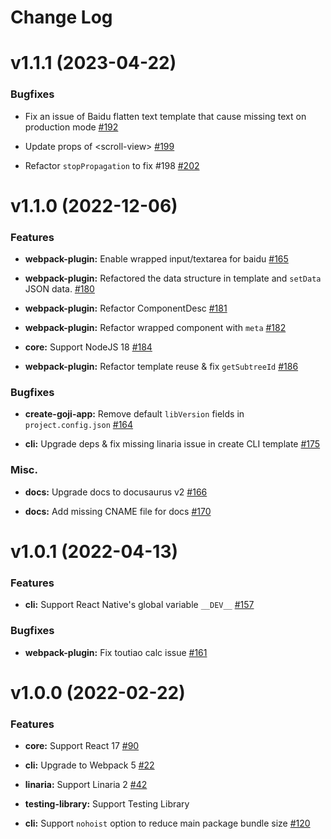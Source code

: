 # Change Log

# v1.1.1 (2023-04-22)

### Bugfixes

- Fix an issue of Baidu flatten text template that cause missing text on production mode
  [\#192](https://github.com/airbnb/goji-js/pull/192)

- Update props of \<scroll-view\> [\#199](https://github.com/airbnb/goji-js/pull/199)

- Refactor `stopPropagation` to fix \#198 [\#202](https://github.com/airbnb/goji-js/pull/202)

# v1.1.0 (2022-12-06)

### Features

- **webpack-plugin:** Enable wrapped input/textarea for baidu
  [\#165](https://github.com/airbnb/goji-js/pull/165)

- **webpack-plugin:** Refactored the data structure in template and `setData` JSON data.
  [\#180](https://github.com/airbnb/goji-js/pull/180)

- **webpack-plugin:** Refactor ComponentDesc [\#181](https://github.com/airbnb/goji-js/pull/181)

- **webpack-plugin:** Refactor wrapped component with `meta`
  [\#182](https://github.com/airbnb/goji-js/pull/182)

- **core:** Support NodeJS 18 [\#184](https://github.com/airbnb/goji-js/pull/184)

- **webpack-plugin:** Refactor template reuse & fix `getSubtreeId`
  [\#186](https://github.com/airbnb/goji-js/pull/186)

### Bugfixes

- **create-goji-app:** Remove default `libVersion` fields in `project.config.json`
  [\#164](https://github.com/airbnb/goji-js/pull/164)

- **cli:** Upgrade deps & fix missing linaria issue in create CLI template
  [\#175](https://github.com/airbnb/goji-js/pull/175)

### Misc.

- **docs:** Upgrade docs to docusaurus v2 [\#166](https://github.com/airbnb/goji-js/pull/166)

- **docs:** Add missing CNAME file for docs [\#170](https://github.com/airbnb/goji-js/pull/170)

# v1.0.1 (2022-04-13)

### Features

- **cli:** Support React Native's global variable `__DEV__`
  [#157](https://github.com/airbnb/goji-js/pull/157)

### Bugfixes

- **webpack-plugin:** Fix toutiao calc issue [#161](https://github.com/airbnb/goji-js/pull/161)

# v1.0.0 (2022-02-22)

### Features

- **core:** Support React 17 [#90](https://github.com/airbnb/goji-js/pull/90)

- **cli:** Upgrade to Webpack 5 [#22](https://github.com/airbnb/goji-js/pull/22)

- **linaria:** Support Linaria 2 [#42](https://github.com/airbnb/goji-js/pull/42)

- **testing-library:** Support Testing Library

- **cli:** Support `nohoist` option to reduce main package bundle size
  [#120](https://github.com/airbnb/goji-js/pull/120)
